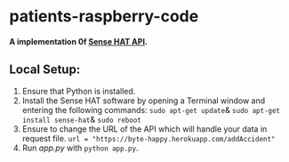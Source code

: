 # patients-raspberry-code

#### A implementation 0f [Sense HAT API](https://pythonhosted.org/sense-hat/api/).

## Local Setup:
 1. Ensure that Python is installed.
 2. Install the Sense HAT software by opening a Terminal window and entering the following commands:
     `sudo apt-get update`&
      `sudo apt-get install sense-hat`&
      `sudo reboot`
 3. Ensure to change the URL of the API which will handle your data in request file.
    `url = "https://byte-happy.herokuapp.com/addAccident"`
 4. Run *app.py* with `python app.py`.

